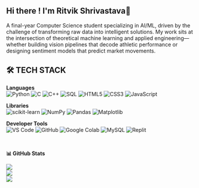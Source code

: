 ## Hi there ! I'm Ritvik Shrivastava👋
A final-year Computer Science student specializing in AI/ML, driven by the challenge of transforming raw data into intelligent solutions. My work sits at the intersection of theoretical machine learning and applied engineering—whether building vision pipelines that decode athletic performance or designing sentiment models that predict market movements.


## 🛠️ TECH STACK

**Languages**  
![Python](https://img.shields.io/badge/Python-3776AB?style=for-the-badge&logo=python&logoColor=white)
![C](https://img.shields.io/badge/C-A8B9CC?style=for-the-badge&logo=c&logoColor=black)
![C++](https://img.shields.io/badge/C++-00599C?style=for-the-badge&logo=c%2B%2B&logoColor=white)
![SQL](https://img.shields.io/badge/SQL-4479A1?style=for-the-badge&logo=mysql&logoColor=white)
![HTML5](https://img.shields.io/badge/HTML5-E34F26?style=for-the-badge&logo=html5&logoColor=white)
![CSS3](https://img.shields.io/badge/CSS3-1572B6?style=for-the-badge&logo=css3&logoColor=white)
![JavaScript](https://img.shields.io/badge/JavaScript-F7DF1E?style=for-the-badge&logo=javascript&logoColor=black)

**Libraries**  
![scikit-learn](https://img.shields.io/badge/scikit--learn-F7931E?style=for-the-badge&logo=scikit-learn&logoColor=white)
![NumPy](https://img.shields.io/badge/NumPy-013243?style=for-the-badge&logo=numpy&logoColor=white)
![Pandas](https://img.shields.io/badge/Pandas-150458?style=for-the-badge&logo=pandas&logoColor=white)
![Matplotlib](https://img.shields.io/badge/Matplotlib-11557C?style=for-the-badge&logo=matplotlib&logoColor=white)

**Developer Tools**  
![VS Code](https://img.shields.io/badge/VS_Code-007ACC?style=for-the-badge&logo=visual-studio-code&logoColor=white)
![GitHub](https://img.shields.io/badge/GitHub-181717?style=for-the-badge&logo=github&logoColor=white)
![Google Colab](https://img.shields.io/badge/Colab-F9AB00?style=for-the-badge&logo=google-colab&logoColor=white)
![MySQL](https://img.shields.io/badge/MySQL-4479A1?style=for-the-badge&logo=mysql&logoColor=white)
![Replit](https://img.shields.io/badge/Replit-6E40C9?style=for-the-badge&logo=replit&logoColor=white)

&nbsp;
<p align="center">

**📊 GitHub Stats**

[![](https://github-readme-stats.vercel.app/api?username=ritvik412&show_icons=true&theme=radical&include_all_commits=true&count_private=true)](https://github.com/ritvik412)<br/>
[![](https://github-readme-streak-stats.herokuapp.com/?user=ritvik412&theme=radical&hide_border=false)](https://git.io/streak-stats)<br/>
[![](https://github-readme-stats.vercel.app/api/top-langs/?username=ritvik412&layout=compact&theme=radical&hide_border=false)](https://github.com/ritvik412)
